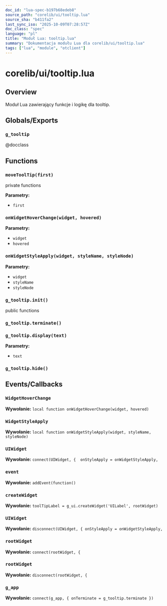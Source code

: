 ```yaml
---
doc_id: "lua-spec-b197b68edeb8"
source_path: "corelib/ui/tooltip.lua"
source_sha: "b411fa2"
last_sync_iso: "2025-10-09T07:28:57Z"
doc_class: "spec"
language: "pl"
title: "Moduł Lua: tooltip.lua"
summary: "Dokumentacja modułu Lua dla corelib/ui/tooltip.lua"
tags: ["lua", "module", "otclient"]
---
```


# corelib/ui/tooltip.lua

## Overview

Moduł Lua zawierający funkcje i logikę dla tooltip.

## Globals/Exports

### `g_tooltip`

@docclass

## Functions

### `moveToolTip(first)`

private functions

**Parametry:**

- `first`

### `onWidgetHoverChange(widget, hovered)`

**Parametry:**

- `widget`
- `hovered`

### `onWidgetStyleApply(widget, styleName, styleNode)`

**Parametry:**

- `widget`
- `styleName`
- `styleNode`

### `g_tooltip.init()`

public functions

### `g_tooltip.terminate()`

### `g_tooltip.display(text)`

**Parametry:**

- `text`

### `g_tooltip.hide()`

## Events/Callbacks

### `WidgetHoverChange`

**Wywołanie:** `local function onWidgetHoverChange(widget, hovered)`

### `WidgetStyleApply`

**Wywołanie:** `local function onWidgetStyleApply(widget, styleName, styleNode)`

### `UIWidget`

**Wywołanie:** `connect(UIWidget, {  onStyleApply = onWidgetStyleApply,`

### `event`

**Wywołanie:** `addEvent(function()`

### `createWidget`

**Wywołanie:** `toolTipLabel = g_ui.createWidget('UILabel', rootWidget)`

### `UIWidget`

**Wywołanie:** `disconnect(UIWidget, { onStyleApply = onWidgetStyleApply,`

### `rootWidget`

**Wywołanie:** `connect(rootWidget, {`

### `rootWidget`

**Wywołanie:** `disconnect(rootWidget, {`

### `g_app`

**Wywołanie:** `connect(g_app, { onTerminate = g_tooltip.terminate })`
